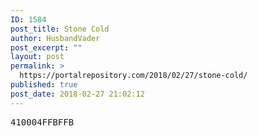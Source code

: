 ```yaml
---
ID: 1584
post_title: Stone Cold
author: HusbandVader
post_excerpt: ""
layout: post
permalink: >
  https://portalrepository.com/2018/02/27/stone-cold/
published: true
post_date: 2018-02-27 21:02:12
---
```

<pre>410004FFBFFB</pre>